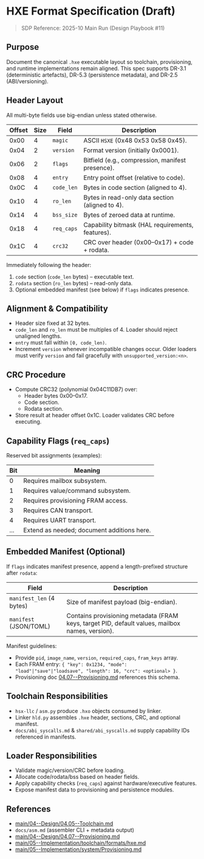 # HXE Format Specification (Draft)

> SDP Reference: 2025-10 Main Run (Design Playbook #11)

## Purpose
Document the canonical `.hxe` executable layout so toolchain, provisioning, and runtime implementations remain aligned. This spec supports DR-3.1 (deterministic artefacts), DR-5.3 (persistence metadata), and DR-2.5 (ABI/versioning).

## Header Layout
All multi-byte fields use big-endian unless stated otherwise.

| Offset | Size | Field | Description |
|--------|------|-------|-------------|
| 0x00   | 4    | `magic` | ASCII `HSXE` (0x48 0x53 0x58 0x45). |
| 0x04   | 2    | `version` | Format version (initially 0x0001). |
| 0x06   | 2    | `flags` | Bitfield (e.g., compression, manifest presence). |
| 0x08   | 4    | `entry` | Entry point offset (relative to code). |
| 0x0C   | 4    | `code_len` | Bytes in code section (aligned to 4). |
| 0x10   | 4    | `ro_len` | Bytes in read-only data section (aligned to 4). |
| 0x14   | 4    | `bss_size` | Bytes of zeroed data at runtime. |
| 0x18   | 4    | `req_caps` | Capability bitmask (HAL requirements, features). |
| 0x1C   | 4    | `crc32` | CRC over header (0x00–0x17) + code + rodata. |

Immediately following the header:
1. `code` section (`code_len` bytes) – executable text.
2. `rodata` section (`ro_len` bytes) – read-only data.
3. Optional embedded manifest (see below) if `flags` indicates presence.

## Alignment & Compatibility
- Header size fixed at 32 bytes.
- `code_len` and `ro_len` must be multiples of 4. Loader should reject unaligned lengths.
- `entry` must fall within `[0, code_len)`.
- Increment `version` whenever incompatible changes occur. Older loaders must verify `version` and fail gracefully with `unsupported_version:<n>`.

## CRC Procedure
- Compute CRC32 (polynomial 0x04C11DB7) over:
  - Header bytes 0x00–0x17.
  - Code section.
  - Rodata section.
- Store result at header offset 0x1C. Loader validates CRC before executing.

## Capability Flags (`req_caps`)
Reserved bit assignments (examples):

| Bit | Meaning |
|-----|---------|
| 0   | Requires mailbox subsystem. |
| 1   | Requires value/command subsystem. |
| 2   | Requires provisioning FRAM access. |
| 3   | Requires CAN transport. |
| 4   | Requires UART transport. |
| ... | Extend as needed; document additions here. |

## Embedded Manifest (Optional)
If `flags` indicates manifest presence, append a length-prefixed structure after `rodata`:

| Field | Description |
|-------|-------------|
| `manifest_len` (4 bytes) | Size of manifest payload (big-endian). |
| `manifest` (JSON/TOML) | Contains provisioning metadata (FRAM keys, target PID, default values, mailbox names, version). |

Manifest guidelines:
- Provide `pid`, `image_name`, `version`, `required_caps`, `fram_keys` array.
- Each FRAM entry: `{ "key": 0x1234, "mode": "load"|"save"|"loadsave", "length": 16, "crc": <optional> }`.
- Provisioning doc [04.07--Provisioning.md](../main/04--Design/04.07--Provisioning.md) references this schema.

## Toolchain Responsibilities
- `hsx-llc` / `asm.py` produce `.hxo` objects consumed by linker.
- Linker `hld.py` assembles `.hxe` header, sections, CRC, and optional manifest.
- `docs/abi_syscalls.md` & `shared/abi_syscalls.md` supply capability IDs referenced in manifests.

## Loader Responsibilities
- Validate magic/version/CRC before loading.
- Allocate code/rodata/bss based on header fields.
- Apply capability checks (`req_caps`) against hardware/executive features.
- Expose manifest data to provisioning and persistence modules.

## References
- [main/04--Design/04.05--Toolchain.md](../main/04--Design/04.05--Toolchain.md)
- `docs/asm.md` (assembler CLI + metadata output)
- [main/04--Design/04.07--Provisioning.md](../main/04--Design/04.07--Provisioning.md)
- [main/05--Implementation/toolchain/formats/hxe.md](../main/05--Implementation/toolchain/formats/hxe.md)
- [main/05--Implementation/system/Provisioning.md](../main/05--Implementation/system/Provisioning.md)
